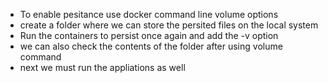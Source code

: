 * To enable pesitance use docker command line volume options 
* create a folder where we can store the persited files on the local system <create a folder on youf system to persist the database>
* Run the containers to persist once again and add the -v option <once again restart the mysql dataase with volume> <running nginx container with volume to persist>
* we can also check the contents of the folder after using volume command <files for database now persisted on db_volume>
* next we must run the appliations as well <run ap container after persisting db>